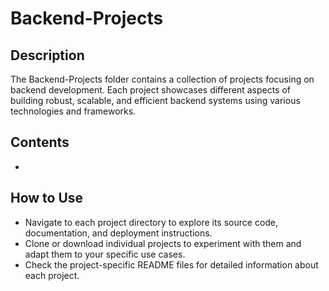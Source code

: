 # Backend-Projects

## Description
The Backend-Projects folder contains a collection of projects focusing on backend development. Each project showcases different aspects of building robust, scalable, and efficient backend systems using various technologies and frameworks.

## Contents
- 

## How to Use
- Navigate to each project directory to explore its source code, documentation, and deployment instructions.
- Clone or download individual projects to experiment with them and adapt them to your specific use cases.
- Check the project-specific README files for detailed information about each project.
